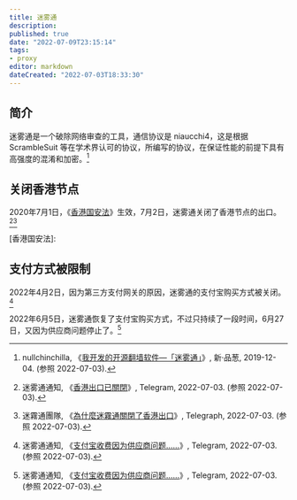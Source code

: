 ```yaml
---
title: 迷雾通
description:
published: true
date: "2022-07-09T23:15:14"
tags:
- proxy
editor: markdown
dateCreated: "2022-07-03T18:33:30"
---
```


## 简介

迷雾通是一个破除网络审查的工具，通信协议是 niaucchi4，这是根据 ScrambleSuit 等在学术界认可的协议，所编写的协议，在保证性能的前提下具有高强度的混淆和加密。[^10365]

[^10365]: nullchinchilla, 《[我开发的开源翻墙软件—「迷雾通」](https://web.archive.org/web/20220525225831/https://pincong.rocks/article/10365)》, 新·品葱, 2019-12-04. (参照 2022-07-03).

## 关闭香港节点

2020年7月1日，《[香港国安法](/rule/普通法律/中华人民共和国香港特别行政区维护国家安全法.md)》生效，7月2日，迷雾通关闭了香港节点的出口。[^150][^A3-07-02]

[香港国安法]: 

[^150]: 迷雾通通知, 《[香港出口已關閉](https://web.archive.org/web/20220703102611/https://t.me/s/gephannounce/150)》, Telegram, 2022-07-03. (参照 2022-07-03).

[^A3-07-02]: 迷霧通團隊, 《[為什麼迷霧通關閉了香港出口](https://web.archive.org/web/20220426031955/https://telegra.ph/為什麼迷霧通關閉了香港出口-07-02)》, Telegraph, 2022-07-03. (参照 2022-07-03).

## 支付方式被限制

2022年4月2日，因为第三方支付网关的原因，迷雾通的支付宝购买方式被关闭。[^geph_ce]

2022年6月5日，迷雾通恢复了支付宝购买方式，不过只持续了一段时间，6月27日，又因为供应商问题停止了。[^geph_ce]

[^geph_ce]: 迷雾通通知, 《[支付宝收费因为供应商问题……](https://web.archive.org/web/20220703105029/https://t.me/s/gephannounce)》, Telegram, 2022-07-03. (参照 2022-07-03).
